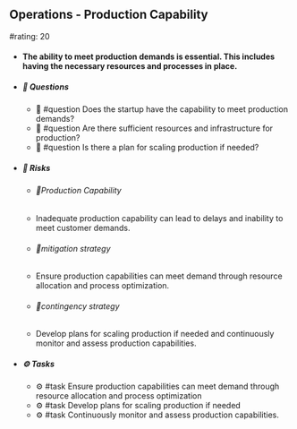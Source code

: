 ## Operations - Production Capability
#rating: 20
- #### The ability to meet production demands is essential. This includes having the necessary resources and processes in place.
- ##### 💭 Questions
  - 💭 #question Does the startup have the capability to meet production demands?
  - 💭 #question Are there sufficient resources and infrastructure for production?
  - 💭 #question Is there a plan for scaling production if needed?
- ##### 🚨 Risks

  - ###### 🚨Production Capability
  - Inadequate production capability can lead to delays and inability to meet customer demands.
  - ###### 🚨mitigation strategy
  - Ensure production capabilities can meet demand through resource allocation and process optimization.
  - ###### 🚨contingency strategy
  - Develop plans for scaling production if needed and continuously monitor and assess production capabilities.
- ##### ⚙️ Tasks
  - ⚙️ #task Ensure production capabilities can meet demand through resource allocation and process optimization
  - ⚙️ #task  Develop plans for scaling production if needed
  - ⚙️ #task  Continuously monitor and assess production capabilities.


